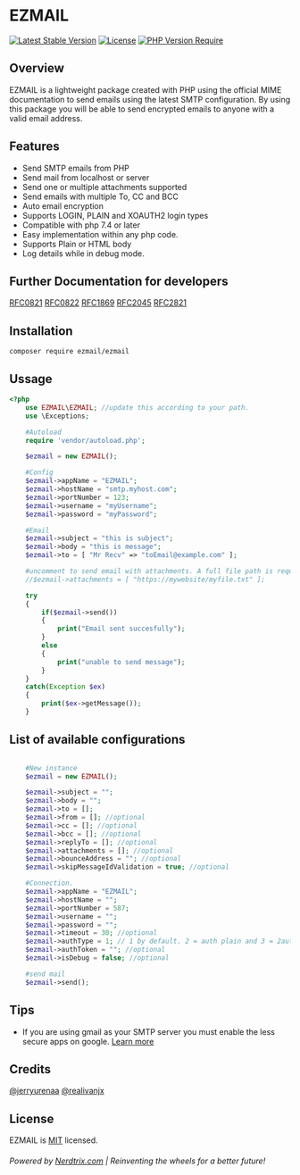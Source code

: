 # EZMAIL 

[![Latest Stable Version](http://poser.pugx.org/ezmail/ezmail/v)](https://packagist.org/packages/ezmail/ezmail)
[![License](http://poser.pugx.org/ezmail/ezmail/license)](https://packagist.org/packages/ezmail/ezmail) 
[![PHP Version Require](http://poser.pugx.org/ezmail/ezmail/require/php)](https://packagist.org/packages/ezmail/ezmail)

## Overview
EZMAIL is a lightweight package created with PHP using the official MIME documentation to send emails using the latest SMTP configuration. By using this package you will be able to send encrypted emails to anyone with a valid email address.

## Features
- Send SMTP emails from PHP 
- Send mail from localhost or server
- Send one or multiple attachments supported
- Send emails with multiple To, CC and BCC
- Auto email encryption
- Supports LOGIN, PLAIN and XOAUTH2 login types
- Compatible with php 7.4 or later
- Easy implementation within any php code.
- Supports Plain or HTML body
- Log details while in debug mode.


## Further Documentation for developers

[RFC0821](https://www.ietf.org/rfc/rfc0821.txt)
[RFC0822](https://tools.ietf.org/html/rfc822)
[RFC1869](https://tools.ietf.org/html/rfc1869)
[RFC2045](https://tools.ietf.org/html/rfc2045)
[RFC2821](https://www.ietf.org/rfc/rfc2821.txt)

## Installation

```
composer require ezmail/ezmail
```


## Ussage 

```php
<?php
    use EZMAIL\EZMAIL; //update this according to your path.
    use \Exceptions; 

    #Autoload
    require 'vendor/autoload.php';

    $ezmail = new EZMAIL();

    #Config
    $ezmail->appName = "EZMAIL";
    $ezmail->hostName = "smtp.myhost.com";
    $ezmail->portNumber = 123;
    $ezmail->username = "myUsername";
    $ezmail->password = "myPassword";

    #Email
    $ezmail->subject = "this is subject";
    $ezmail->body = "this is message";
    $ezmail->to = [ "Mr Recv" => "toEmail@example.com" ];

    #uncomment to send email with attachments. A full file path is required.
    //$ezmail->attachments = [ "https://mywebsite/myfile.txt" ];

    try
    {
        if($ezmail->send())
        {
            print("Email sent succesfully");
        }
        else
        {
            print("unable to send message");
        }
    }
    catch(Exception $ex)
    {
        print($ex->getMessage());
    } 
```

## List of available configurations

```php

    #New instance
    $ezmail = new EZMAIL();

    $ezmail->subject = "";
    $ezmail->body = "";
    $ezmail->to = []; 
    $ezmail->from = []; //optional
    $ezmail->cc = []; //optional
    $ezmail->bcc = []; //optional
    $ezmail->replyTo = []; //optional
    $ezmail->attachments = []; //optional
    $ezmail->bounceAddress = ""; //optional
    $ezmail->skipMessageIdValidation = true; //optional

    #Connection.
    $ezmail->appName = "EZMAIL";
    $ezmail->hostName = "";
    $ezmail->portNumber = 587;
    $ezmail->username = "";
    $ezmail->password = "";
    $ezmail->timeout = 30; //optional
    $ezmail->authType = 1; // 1 by default. 2 = auth plain and 3 = 2auth | optional
    $ezmail->authToken = ""; //optional
    $ezmail->isDebug = false; //optional

    #send mail
    $ezmail->send();

```



## Tips
- If you are using gmail as your SMTP server you must enable the less secure apps on google. [Learn more](https://www.google.com/settings/security/lesssecureapps)  


## Credits
[@jerryurenaa](http://jerryurenaa.com)
[@realivanjx](https://github.com/realivanjx)



## License
EZMAIL is [MIT](https://github.com/Nerdtrix/FetchAsync/blob/main/LICENSE.md) licensed.


###### Powered by [Nerdtrix.com](http://nerdtrix.com) | Reinventing the wheels for a better future!